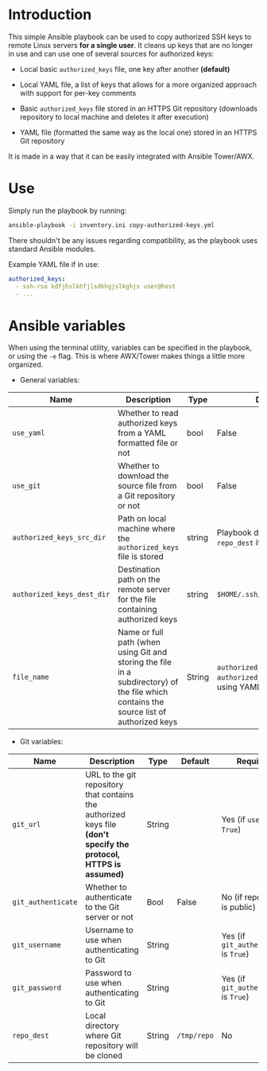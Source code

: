 # Introduction

  

This simple Ansible playbook can be used to copy authorized SSH keys to remote Linux servers **for a single user**. It cleans up keys that are no longer in use and can use one of several sources for authorized keys:

- Local basic `authorized_keys` file, one key after another **(default)**

- Local YAML file, a list of keys that allows for a more organized approach with support for per-key comments

- Basic `authorized_keys` file stored in an HTTPS Git repository (downloads repository to local machine and deletes it after execution)

- YAML file (formatted the same way as the local one) stored in an HTTPS Git repository

  

It is made in a way that it can be easily integrated with Ansible Tower/AWX.

  

# Use

  

Simply run the playbook by running:

  

``` bash
ansible-playbook -i inventory.ini copy-authorized-keys.yml
```

  

There shouldn't be any issues regarding compatibility, as the playbook uses standard Ansible modules.

  

Example YAML file if in use:

  

``` yaml
authorized_keys:
  - ssh-rsa kdfjhslkhfjlsdkhgjslkghjs user@host
  - ...
```

# Ansible variables

  

When using the terminal utility, variables can be specified in the playbook, or using the `-e` flag. This is where AWX/Tower makes things a little more organized.

  

- General variables:

  

| Name                       | Description                                                                                                                             | Type   | Default                                                  | Required |
| -------------------------- | --------------------------------------------------------------------------------------------------------------------------------------- | ------ | -------------------------------------------------------- | -------- |
| `use_yaml`                 | Whether to read authorized keys from a YAML formatted file or not                                                                       | bool   | False                                                    | No       |
| `use_git`                  | Whether to download the source file from a Git repository or not                                                                        | bool   | False                                                    | No       |
| `authorized_keys_src_dir`  | Path on local machine where the `authorized_keys` file is stored                                                                        | string | Playbook directory or `repo_dest` if defined             | No       |
| `authorized_keys_dest_dir` | Destination path on the remote server for the file containing authorized keys                           | string | `$HOME/.ssh/authorized_keys`                    | No       |
| `file_name`                | Name or full path (when using Git and storing the file in a subdirectory) of the file which contains the source list of authorized keys | String | `authorized_keys` or `authorized_keys.yml` if using YAML | No       | 
  

- Git variables:

| Name               | Description                                                                                                         | Type   | Default     | Required                              |
| ------------------ | ------------------------------------------------------------------------------------------------------------------- | ------ | ----------- | ------------------------------------- |
| `git_url`          | URL to the git repository that contains the authorized keys file **(don't specify the protocol, HTTPS is assumed)** | String |             | Yes (if `use_git` is `True`)          |
| `git_authenticate` | Whether to authenticate to the Git server or not                                                                    | Bool   | False       | No (if repository is public)          |
| `git_username`     | Username to use when authenticating to Git                                                                          | String |             | Yes (if `git_authenticate` is `True`) |
| `git_password`     | Password to use when authenticating to Git                                                                          | String |             | Yes (if `git_authenticate` is `True`) |
| `repo_dest`        | Local directory where Git repository will be cloned                                                                 | String | `/tmp/repo` | No                                    |